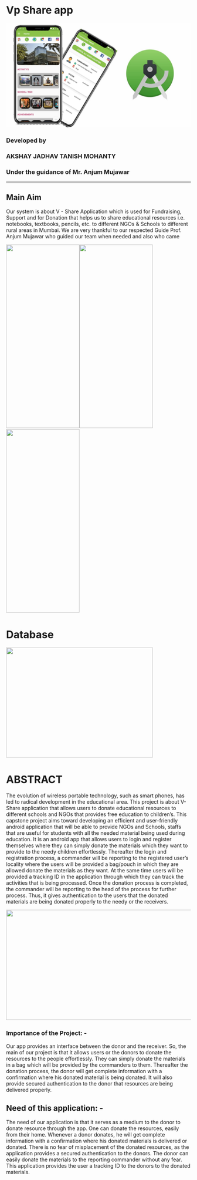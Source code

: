 # Vp Share app


![](snap.jpg)
###                                             Developed by 
###                                      AKSHAY JADHAV TANISH MOHANTY 


### Under the guidance of Mr. Anjum Mujawar 
----------------------------------------------------------------------------------------------------------------------------------
## Main Aim

Our system is about V - Share Application which is used for Fundraising, Support and for 
Donation that helps us to share educational resources i.e. notebooks, textbooks, pencils, etc. to 
different NGOs & Schools to different rural areas in Mumbai. We are very thankful to our 
respected Guide Prof. Anjum Mujawar who guided our team when needed and also who came 



<img src="https://firebasestorage.googleapis.com/v0/b/vpshareapp.appspot.com/o/Screenshot_20200522-203033.jpg?alt=media&token=34849c05-33ac-4315-9107-65765fabbad9" height="500" width="200"><img src="https://firebasestorage.googleapis.com/v0/b/vpshareapp.appspot.com/o/Screenshot_20200522-203044.jpg?alt=media&token=8f595c66-edf5-46f3-9cd6-1e095d41fc81" height="500" width="200">
<img src="https://firebasestorage.googleapis.com/v0/b/vpshareapp.appspot.com/o/Screenshot_20200522-203051.jpg?alt=media&token=fbceb7dc-cf9e-4112-8b24-5ade2d012724" height="500" width="200">



# Database 

<img src="https://cdn-media-1.freecodecamp.org/images/0*CPTNvq87xG-sUGdx.png" height="300" width="400">



# ABSTRACT 

The evolution of wireless portable technology, such as smart phones, has led to radical 
development in the educational area. 
This project is about V-Share application that allows users to donate 
educational resources to different schools and NGOs that provides free education to 
children’s. This capstone project aims toward developing an efficient and user-friendly 
android application that will be able to provide NGOs and Schools, staffs that are useful 
for students with all the needed material being used during education. It is an android app 
that allows users to login and register themselves where they can simply donate the 
materials which they want to provide to the needy children effortlessly. Thereafter the 
login and registration process, a commander will be reporting to the registered user’s 
locality where the users will be provided a bag/pouch in which they are allowed donate the 
materials as they want. 
At the same time users will be provided a tracking ID in the application 
through which they can track the activities that is being processed. Once the donation 
process is completed, the commander will be reporting to the head of the process for further 
process. Thus, it gives authentication to the users that the donated materials are being 
donated properly to the needy or the receivers. 

<img src="https://www.hrsonline.org/sites/default/files/inline-images/GettyImages-1051420738.jpg" height="300" width="600">

### Importance of the Project: -
Our app provides an interface between the donor and the receiver. So, the
main of our project is that it allows users or the donors to donate the resources to
the people effortlessly. They can simply donate the materials in a bag which will be
provided by the commanders to them.
Thereafter the donation process, the donor will get complete information
with a confirmation where his donated material is being donated. It will also provide
secured authentication to the donor that resources are being delivered properly.


## Need of this application: -
The need of our application is that it serves as a medium to the donor to
donate resource through the app. One can donate the resources, easily from their
home. Whenever a donor donates, he will get complete information with a
confirmation where his donated materials is delivered or donated.
There is no fear of misplacement of the donated resources, as the
application provides a secured authentication to the donors. The donor can easily
donate the materials to the reporting commander without any fear. This application
provides the user a tracking ID to the donors to the donated materials.
